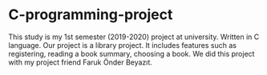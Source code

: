 # C-programming-project

This study is my 1st semester (2019-2020) project at university. Written in C language. Our project is a library project. It includes features such as registering, reading a book summary, choosing a book. We did this project with my project friend Faruk Önder Beyazıt.
